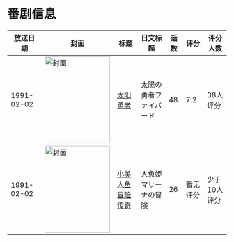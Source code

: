 # 番剧信息

|放送日期|封面|标题|日文标题|话数|评分|评分人数|
|---|---|---|---|---|---|---|
|1991-02-02|<img src="//lain.bgm.tv/pic/cover/c/d3/20/37246_ByivQ.jpg" alt="封面" style="width:150px;height:200px;object-fit:cover;">|[太阳勇者](https://bangumi.tv/subject/37246)|太陽の勇者ファイバード|48|7.2|38人评分|
|1991-02-02|<img src="//lain.bgm.tv/pic/cover/c/f3/82/119577_C552a.jpg" alt="封面" style="width:150px;height:200px;object-fit:cover;">|[小美人鱼冒险传奇](https://bangumi.tv/subject/119577)|人魚姫 マリーナの冒険|26|暂无评分|少于10人评分|
